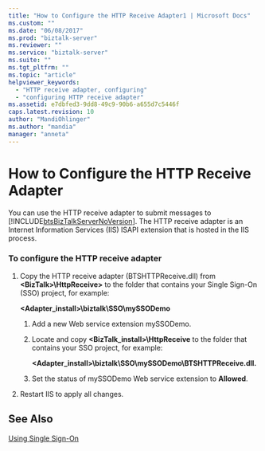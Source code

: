 ```yaml
---
title: "How to Configure the HTTP Receive Adapter1 | Microsoft Docs"
ms.custom: ""
ms.date: "06/08/2017"
ms.prod: "biztalk-server"
ms.reviewer: ""
ms.service: "biztalk-server"
ms.suite: ""
ms.tgt_pltfrm: ""
ms.topic: "article"
helpviewer_keywords: 
  - "HTTP receive adapter, configuring"
  - "configuring HTTP receive adapter"
ms.assetid: e7dbfed3-9dd8-49c9-90b6-a655d7c5446f
caps.latest.revision: 10
author: "MandiOhlinger"
ms.author: "mandia"
manager: "anneta"
---
```

# How to Configure the HTTP Receive Adapter
You can use the HTTP receive adapter to submit messages to [!INCLUDE[btsBizTalkServerNoVersion](../includes/btsbiztalkservernoversion-md.md)]. The HTTP receive adapter is an Internet Information Services (IIS) ISAPI extension that is hosted in the IIS process.  
  
### To configure the HTTP receive adapter  
  
1.  Copy the HTTP receive adapter (BTSHTTPReceive.dll) from **\<BizTalk>\HttpReceive>** to the folder that contains your Single Sign-On (SSO) project, for example:  
  
     **<Adapter_install>\biztalk\SSO\mySSODemo**  
  
    1.  Add a new Web service extension mySSODemo.  
  
    2.  Locate and copy **<BizTalk_install>\HttpReceive** to the folder that contains your SSO project, for example:  
  
         **<Adapter_install>\biztalk\SSO\mySSODemo\BTSHTTPReceive.dll.**  
  
    3.  Set the status of mySSODemo Web service extension to **Allowed**.  
  
2.  Restart IIS to apply all changes.  
  
## See Also  
 [Using Single Sign-On](../core/using-single-sign-on2.md)